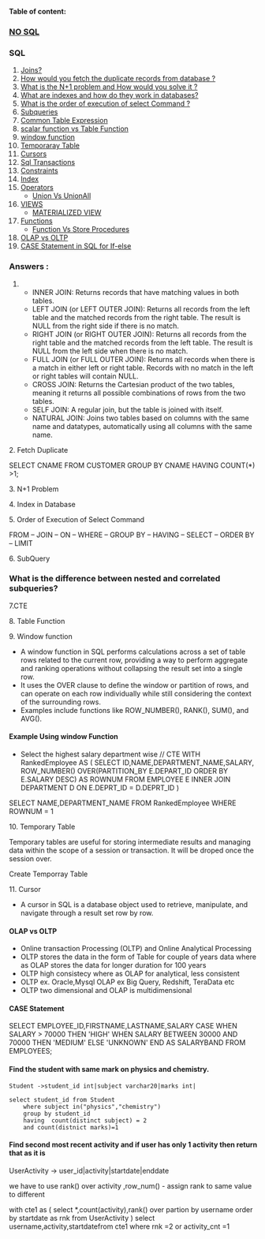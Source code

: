 **Table of content:**

### [NO SQL](INTERVIEW_SQL_NOSQL/NO_SQL_DETAILS.md)

### SQL

1. [Joins?](#ans-1)
2. [How would you fetch the duplicate records from database ?](#ans-2)
3. [What is the N+1 problem and How would you solve it ?](#ans-3)
4. [What are indexes and how do they work in databases?](#ans-4)
5. [What is the order of execution of select Command ?](#ans-5)
6. [Subqueries](#ans-6)
7. [Common Table Expression](#ans-7)
8. [scalar function vs Table Function](#ans-8)
9. [window function](#ans-9)
10. [Temporaray Table](#ans-10)
11. [Cursors](#ans-11)
12. [Sql Transactions](#ans-12)
13. [Constraints]()
14. [Index]()
15. [Operators]()
    - [Union Vs UnionAll]()
16. [VIEWS]()
    - [MATERIALIZED VIEW]()
17. [Functions]()
    - [Function Vs Store Procedures]()
18. [OLAP vs OLTP](#ans-18)
19. [CASE Statement in SQL for If-else](#ans-19)

### Answers :

<a id="ans-1"></a>

1.  - INNER JOIN: Returns records that have matching values in both tables.
    - LEFT JOIN (or LEFT OUTER JOIN): Returns all records from the left table and the matched records from the right table. The result is NULL from the right side if there is no match.
    - RIGHT JOIN (or RIGHT OUTER JOIN): Returns all records from the right table and the matched records from the left table. The result is NULL from the left side when there is no match.
    - FULL JOIN (or FULL OUTER JOIN): Returns all records when there is a match in either left or right table. Records with no match in the left or right tables will contain NULL.
    - CROSS JOIN: Returns the Cartesian product of the two tables, meaning it returns all possible combinations of rows from the two tables.
    - SELF JOIN: A regular join, but the table is joined with itself.
    - NATURAL JOIN: Joins two tables based on columns with the same name and datatypes, automatically using all columns with the same name.

<a id="ans-2"></a> 2. Fetch Duplicate

SELECT CNAME FROM CUSTOMER GROUP BY CNAME HAVING COUNT(\*) >1;

<a id="ans-3"></a> 3. N+1 Problem

<a id="ans-4"></a> 4. Index in Database

<a id="ans-5"></a> 5. Order of Execution of Select Command

FROM – JOIN – ON – WHERE – GROUP BY – HAVING – SELECT – ORDER BY – LIMIT

<a id="ans-6"></a> 6. SubQuery

### What is the difference between nested and correlated subqueries?

<a id="ans-7"></a>
7.CTE

<a id="ans-8"></a> 8. Table Function

<a id="ans-9"></a> 9. Window function

- A window function in SQL performs calculations across a set of table rows related to the current row, providing a way to perform aggregate and ranking operations without collapsing the result set into a single row.
- It uses the OVER clause to define the window or partition of rows, and can operate on each row individually while still considering the context of the surrounding rows.
- Examples include functions like ROW_NUMBER(), RANK(), SUM(), and AVG().

#### Example Using window Function

- Select the highest salary department wise
  // CTE
  WITH RankedEmployee AS (
  SELECT ID,NAME,DEPARTMENT_NAME,SALARY,
  ROW_NUMBER() OVER(PARTITION_BY E.DEPART_ID ORDER BY E.SALARY DESC) AS ROWNUM
  FROM
  EMPLOYEE E
  INNER JOIN DEPARTMENT D
  ON E.DEPRT_ID = D.DEPRT_ID
  )

SELECT NAME,DEPARTMENT_NAME FROM RankedEmployee WHERE ROWNUM = 1

<a id="ans-10"></a> 10. Temporary Table

Temporary tables are useful for storing intermediate results and managing data within the scope of a session or transaction. It will be droped once the session over.

Create Temporray Table

<a id="ans-8"></a> 11. Cursor

- A cursor in SQL is a database object used to retrieve, manipulate, and navigate through a result set row by row.

<a id="ans-18"></a>

#### OLAP vs OLTP

- Online transaction Processing (OLTP) and Online Analytical Processing
- OLTP stores the data in the form of Table for couple of years data where as OLAP stores the data for longer duration for 100 years
- OLTP high consistecy where as OLAP for analytical, less consistent
- OLTP ex. Oracle,Mysql
  OLAP ex Big Query, Redshift, TeraData etc
- OLTP two dimensional and OLAP is multidimensional

<a id="ans-18"></a>

#### CASE Statement

SELECT EMPLOYEE_ID,FIRSTNAME,LASTNAME,SALARY
CASE
WHEN SALARY > 70000 THEN 'HIGH'
WHEN SALARY BETWEEN 30000 AND 70000 THEN 'MEDIUM'
ELSE 'UNKNOWN'
END AS SALARYBAND
FROM EMPLOYEES;

#### Find the student with same mark on physics and chemistry.

    Student ->student_id int|subject varchar20|marks int|

    select student_id from Student
        where subject in("physics","chemistry")
        group by student_id
        having  count(distinct subject) = 2
        and count(distnict marks)=1

#### Find second most recent activity and if user has only 1 activity then return that as it is

UserActivity -> user_id|activity|startdate|enddate

we have to use rank() over activity ,row_num() - assign rank to same value to different

with cte1 as (
select \*,count(activity),rank() over partion by username order by startdate as rnk
from UserActivity
)
select username,activity,startdatefrom cte1 where rnk =2 or activity_cnt =1
